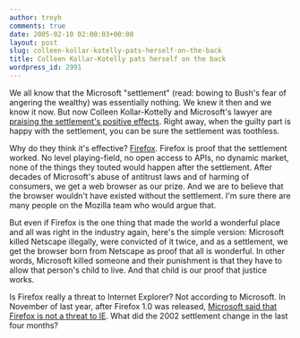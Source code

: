 ```yaml
---
author: troyh
comments: true
date: 2005-02-10 02:00:03+00:00
layout: post
slug: colleen-kollar-kotelly-pats-herself-on-the-back
title: Colleen Kollar-Kotelly pats herself on the back
wordpress_id: 2991
---
```


We all know that the Microsoft "settlement" (read: bowing to Bush's fear of angering the wealthy) was essentially nothing. We knew it then and we know it now. But now Colleen Kollar-Kottelly and Microsoft's lawyer are [praising the settlement's positive effects](http://www.infoworld.com/article/05/02/09/HNmssettlementimpact_1.html). Right away, when the guilty part is happy with the settlement, you can be sure the settlement was toothless.

Why do they think it's effective? [Firefox](http://www.mozilla.org/products/firefox/). Firefox is proof that the settlement worked. No level playing-field, no open access to APIs, no dynamic market, none of the things they touted would happen after the settlement. After decades of Microsoft's abuse of antitrust laws and of harming of consumers, we get a web browser as our prize. And we are to believe that the browser wouldn't have existed without the settlement. I'm sure there are many people on the Mozilla team who would argue that.

But even if Firefox is the one thing that made the world a wonderful place and all was right in the industry again, here's the simple version: Microsoft killed Netscape illegally, were convicted of it twice, and as a settlement, we get the browser born from Netscape as proof that all is wonderful. In other words, Microsoft killed someone and their punishment is that they have to allow that person's child to live. And that child is our proof that justice works.

Is Firefox really a threat to Internet Explorer? Not according to Microsoft. In November of last year, after Firefox 1.0 was released, [Microsoft said that Firefox is not a threat to IE](http://news.com.com/Microsoft+says+Firefox+not+a+threat+to+IE/2100-1032_3-5448719.html). What did the 2002 settlement change in the last four months?
